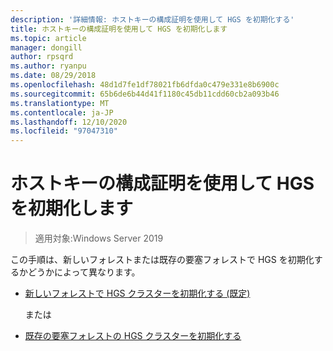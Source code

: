 ```yaml
---
description: '詳細情報: ホストキーの構成証明を使用して HGS を初期化する'
title: ホストキーの構成証明を使用して HGS を初期化します
ms.topic: article
manager: dongill
author: rpsqrd
ms.author: ryanpu
ms.date: 08/29/2018
ms.openlocfilehash: 48d1d7fe1df78021fb6dfda0c479e331e8b6900c
ms.sourcegitcommit: 65b6de6b44d41f1180c45db11cdd60cb2a093b46
ms.translationtype: MT
ms.contentlocale: ja-JP
ms.lasthandoff: 12/10/2020
ms.locfileid: "97047310"
---
```

# <a name="initialize-hgs-using-host-key-attestation"></a>ホストキーの構成証明を使用して HGS を初期化します

>適用対象:Windows Server 2019

この手順は、新しいフォレストまたは既存の要塞フォレストで HGS を初期化するかどうかによって異なります。

- [新しいフォレストで HGS クラスターを初期化する (既定)](guarded-fabric-initialize-hgs-key-mode-default.md)

  または

- [既存の要塞フォレストの HGS クラスターを初期化する](guarded-fabric-initialize-hgs-key-mode-bastion.md)





